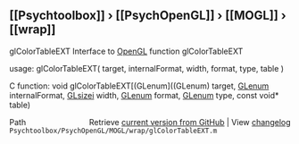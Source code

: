 ## [[Psychtoolbox]] &#8250; [[PsychOpenGL]] &#8250; [[MOGL]] &#8250; [[wrap]]

glColorTableEXT  Interface to [OpenGL](OpenGL) function glColorTableEXT  
  
usage:  glColorTableEXT( target, internalFormat, width, format, type, table )  
  
C function:  void glColorTableEXT[(GLenum]((GLenum) target, [GLenum](GLenum) internalFormat, [GLsizei](GLsizei) width, [GLenum](GLenum) format, [GLenum](GLenum) type, const void\* table)  




<div class="code_header" style="text-align:right;">
  <span style="float:left;">Path&nbsp;&nbsp;</span> <span class="counter">Retrieve <a href=
  "https://raw.github.com/Psychtoolbox-3/Psychtoolbox-3/beta/Psychtoolbox/PsychOpenGL/MOGL/wrap/glColorTableEXT.m">current version from GitHub</a> | View <a href=
  "https://github.com/Psychtoolbox-3/Psychtoolbox-3/commits/beta/Psychtoolbox/PsychOpenGL/MOGL/wrap/glColorTableEXT.m">changelog</a></span>
</div>
<div class="code">
  <code>Psychtoolbox/PsychOpenGL/MOGL/wrap/glColorTableEXT.m</code>
</div>


